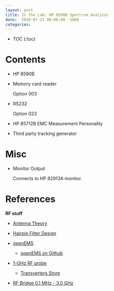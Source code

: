 ```yaml
---
layout: post
title: In the Lab: HP 8590B Spectrum Analyzer
date:  2010-07-21 00:00:00 -1000
categories:
---
```


* TOC
{:toc}

# Contents

* HP 8590B
* Memory card reader

    Option 003

* RS232

    Option 023

* HP 85712B EMC Measurement Personality

* Third party tracking generator

# Misc

* Monitor Output

    Connects to HP 82913A monitor.




# References

**RF stuff**

* [Antenna Theory](https://www.antenna-theory.com/)
* [Hairpin Filter Design](https://charleslabs.fr/en/project-Hairpin+filter+design)
* [openEMS](https://openems.de/start/)

    * [openEMS on Github](https://github.com/thliebig/openEMS-Project)

* [1-GHz RF probe](https://elektrotanya.com/files/forum/2009/10/e04a036.pdf)

    * [Transverters Store](https://transverters-store.com/active_probe.html)

* [RF Bridge 0.1 MHz - 3.0 GHz](https://transverters-store.com/rf_bridge/rf_bridge.html)
